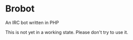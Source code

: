 Brobot
======

An IRC bot written in PHP

This is not yet in a working state. Please don't try to use it.
